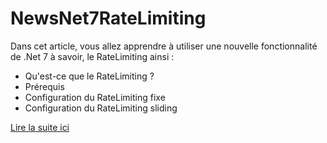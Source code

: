 # NewsNet7RateLimiting

Dans cet article, vous allez apprendre à utiliser une nouvelle fonctionnalité de .Net 7 à savoir, le RateLimiting ainsi :
- Qu'est-ce que le RateLimiting ?
- Prérequis
- Configuration du RateLimiting fixe
- Configuration du RateLimiting sliding

[Lire la suite ici](https://coffeecoding.fr/2022/11/13/lazycaching-avec-net/)
